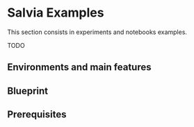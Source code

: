# Salvia Examples

This section consists in experiments and notebooks examples.

TODO

## Environments and main features

## Blueprint


## Prerequisites

